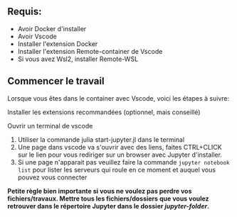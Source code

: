 ## Requis:
* Avoir Docker d'installer
* Avoir Vscode
* Installer l'extension Docker
* Installer l'extension Remote-container de Vscode
* Si vous avez Wsl2, installer Remote-WSL

## Commencer le travail
Lorsque vous êtes dans le container avec Vscode, voici les étapes à suivre:

Installer les extensions recommandées (optionnel, mais conseillé)

Ouvrir un terminal de vscode
1. Utiliser la commande julia start-jupyter.jl dans le terminal
2. Une page dans vscode va s'ouvrir avec des liens, faites CTRL+CLICK sur le lien pour vous rediriger sur un browser avec Jupyter d'installer.
3. Si une page n'apparait pas veuillez faire la commande `jupyter notebook list` pour lister les serveurs qui roule en ce moment et auquel vous pouvez vous connecter

**Petite règle bien importante si vous ne voulez pas perdre vos fichiers/travaux. Mettre tous les fichiers/dossiers que vous voulez retrouver dans le répertoire Jupyter dans le dossier *jupyter-folder*.**